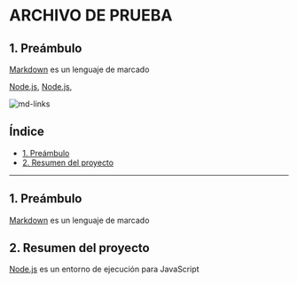 # ARCHIVO DE PRUEBA

## 1. Preámbulo

[Markdown](https://es.wikipedia.org/wiki/Markdown) es un lenguaje de marcado

[Node.js](https://nodejs.org/), [Node.js](https://nodejs0000000.org/),

![md-links](https://user-images.githubusercontent.com/110297/42118443-b7a5f1f0-7bc8-11e8-96ad-9cc5593715a6.jpg)

## Índice

  - [1. Preámbulo](#1-preámbulo-1)
  - [2. Resumen del proyecto](#2-resumen-del-proyecto)

***

## 1. Preámbulo

[Markdown](https://es.wikipedia.org/wiki/Markdown) es un lenguaje de marcado

## 2. Resumen del proyecto

[Node.js](https://nodejs.org/es/) es un entorno de ejecución para JavaScript


